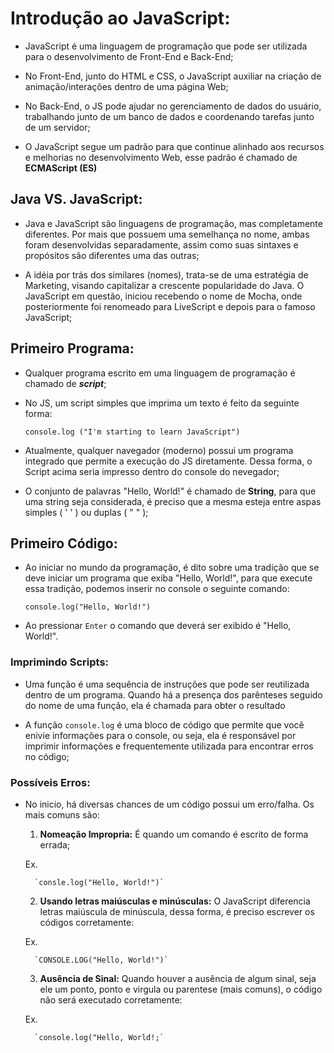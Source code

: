 # Introdução ao JavaScript:

- JavaScript é uma linguagem de programação que pode ser utilizada para o desenvolvimento de Front-End e Back-End;


- No Front-End, junto do HTML e CSS, o JavaScript auxiliar na criação de animação/interações dentro de uma página Web;


- No Back-End, o JS pode ajudar no gerenciamento de dados do usuário, trabalhando junto de um banco de dados e coordenando tarefas junto de um servidor;


- O JavaScript segue um padrão para que continue alinhado aos recursos e melhorias no desenvolvimento Web, esse padrão é chamado de **ECMAScript (ES)**


## Java VS. JavaScript:

- Java e JavaScript são linguagens de programação, mas completamente diferentes. Por mais que possuem uma semelhança no nome, ambas foram desenvolvidas separadamente, assim como suas sintaxes e propósitos são diferentes uma das outras;


- A idéia por trás dos similares (nomes), trata-se de uma estratégia de Marketing, visando capitalizar a crescente popularidade do Java. O JavaScript em questão, iniciou recebendo o nome de Mocha, onde posteriormente foi renomeado para LiveScript e depois para o famoso JavaScript;

## Primeiro Programa: 

- Qualquer programa escrito em uma linguagem de programação é chamado de **_script_**;


- No JS, um script simples que imprima um texto é feito da seguinte forma:

  
    `console.log ("I'm starting to learn JavaScript")`


- Atualmente, qualquer navegador (moderno) possui um programa integrado que permite a execução do JS diretamente. Dessa forma, o Script acima seria impresso dentro do console do nevegador;

- O conjunto de palavras "Hello, World!" é chamado de **String**, para que uma string seja considerada, é preciso que a mesma esteja entre aspas simples ( ' ' ) ou duplas ( " " );

## Primeiro Código:

- Ao iniciar no mundo da programação, é dito sobre uma tradição que se deve iniciar um programa que exiba "Hello, World!", para que execute essa tradição, podemos inserir no console o seguinte comando:
    

    `console.log("Hello, World!")`


- Ao pressionar `Enter` o comando que deverá ser exibido é "Hello, World!".

### Imprimindo Scripts:

- Uma função é uma sequência de instruções que pode ser reutilizada dentro de um programa. Quando há a presença dos parênteses seguido do nome de uma função, ela é chamada para obter o resultado


- A função `console.log` é uma bloco de código que permite que você enivie informações para o console, ou seja, ela é responsável por imprimir informações e frequentemente utilizada para encontrar erros no código;

### Possíveis Erros:

- No inicio, há diversas chances de um código possui um erro/falha. Os mais comuns são:

    1. **Nomeação Impropria:** 
       É quando um comando é escrito de forma errada;
       
    Ex.
        
        `consle.log("Hello, World!")`

    2. **Usando letras maiúsculas e minúsculas:**
       O JavaScript diferencia letras maiúscula de minúscula, dessa forma, é preciso escrever os códigos corretamente:
  
    Ex.

        `CONSOLE.LOG("Hello, World!")`

    3. **Ausência de Sinal:**
        Quando houver a ausência de algum sinal, seja ele um ponto, ponto e virgula ou parentese (mais comuns), o código não será executado corretamente:
    
    Ex.
    
        `console.log("Hello, World!;`




